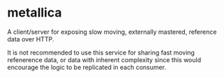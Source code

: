 # metallica

A client/server for exposing slow moving, externally mastered, reference data over HTTP.

It is not recommended to use this service for sharing fast moving refenerence data, or data with inherent complexity since this would encourage the logic to be replicated in each consumer.